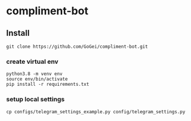 # compliment-bot

## Install
```
git clone https://github.com/GoGei/compliment-bot.git
```

### create virtual env
```
python3.8 -m venv env
source env/bin/activate
pip install -r requirements.txt
```

### setup local settings
```
cp configs/telegram_settings_example.py config/telegram_settings.py
```
